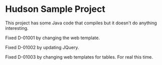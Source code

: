 # Hudson Sample Project
This project has some Java code that compiles but it doesn't do anything interesting.

Fixed D-01001 by changing the web template.

Fixed D-01002 by updating JQuery.

Fixed D-01003 by changing web templates for tables. For real this time.
